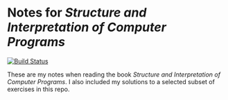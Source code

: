 # Notes for *Structure and Interpretation of Computer Programs*

[![Build Status](https://travis-ci.org/tuzhucheng/sicp.svg?branch=master)](https://travis-ci.org/tuzhucheng/sicp)

These are my notes when reading the book *Structure and Interpretation of Computer Programs*. I also included my solutions to a selected subset of exercises in this repo.
